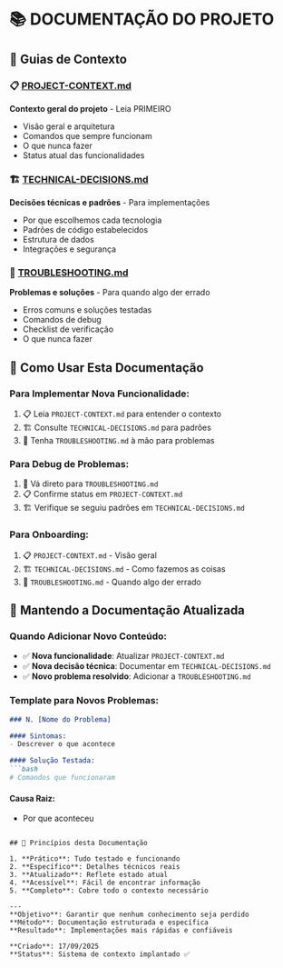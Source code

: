 # 📚 DOCUMENTAÇÃO DO PROJETO

## 🎯 Guias de Contexto

### 📋 [PROJECT-CONTEXT.md](./PROJECT-CONTEXT.md)
**Contexto geral do projeto** - Leia PRIMEIRO
- Visão geral e arquitetura
- Comandos que sempre funcionam
- O que nunca fazer
- Status atual das funcionalidades

### 🏗️ [TECHNICAL-DECISIONS.md](./TECHNICAL-DECISIONS.md)  
**Decisões técnicas e padrões** - Para implementações
- Por que escolhemos cada tecnologia
- Padrões de código estabelecidos
- Estrutura de dados
- Integrações e segurança

### 🚨 [TROUBLESHOOTING.md](./TROUBLESHOOTING.md)
**Problemas e soluções** - Para quando algo der errado
- Erros comuns e soluções testadas
- Comandos de debug
- Checklist de verificação
- O que nunca fazer

## 🎯 Como Usar Esta Documentação

### Para Implementar Nova Funcionalidade:
1. 📋 Leia `PROJECT-CONTEXT.md` para entender o contexto
2. 🏗️ Consulte `TECHNICAL-DECISIONS.md` para padrões
3. 🚨 Tenha `TROUBLESHOOTING.md` à mão para problemas

### Para Debug de Problemas:
1. 🚨 Vá direto para `TROUBLESHOOTING.md`
2. 📋 Confirme status em `PROJECT-CONTEXT.md`
3. 🏗️ Verifique se seguiu padrões em `TECHNICAL-DECISIONS.md`

### Para Onboarding:
1. 📋 `PROJECT-CONTEXT.md` - Visão geral
2. 🏗️ `TECHNICAL-DECISIONS.md` - Como fazemos as coisas
3. 🚨 `TROUBLESHOOTING.md` - Quando algo der errado

## 🔄 Mantendo a Documentação Atualizada

### Quando Adicionar Novo Conteúdo:
- ✅ **Nova funcionalidade**: Atualizar `PROJECT-CONTEXT.md`
- ✅ **Nova decisão técnica**: Documentar em `TECHNICAL-DECISIONS.md`
- ✅ **Novo problema resolvido**: Adicionar a `TROUBLESHOOTING.md`

### Template para Novos Problemas:
```markdown
### N. [Nome do Problema]

#### Sintomas:
- Descrever o que acontece

#### Solução Testada:
```bash
# Comandos que funcionaram
```

#### Causa Raiz:
- Por que aconteceu
```

## 🎯 Princípios desta Documentação

1. **Prático**: Tudo testado e funcionando
2. **Específico**: Detalhes técnicos reais
3. **Atualizado**: Reflete estado atual
4. **Acessível**: Fácil de encontrar informação
5. **Completo**: Cobre todo o contexto necessário

---
**Objetivo**: Garantir que nenhum conhecimento seja perdido  
**Método**: Documentação estruturada e específica  
**Resultado**: Implementações mais rápidas e confiáveis  

**Criado**: 17/09/2025  
**Status**: Sistema de contexto implantado ✅